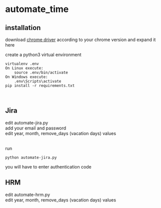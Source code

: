 # automate_time

## installation
download [chrome driver](https://chromedriver.chromium.org/downloads) according to your chrome version and expand it here <br>

create a python3 virtual environment <br>
``` 
virtualenv .env
On Linux execute:
    source .env/bin/activate
On Windows execute:
    .env\Scripts\activate
pip install -r requirements.txt
```
<br>


## Jira

edit automate-jira.py <br>
add your email and password <br>
edit year, month, remove_days (vacation days) values <br><br>

run
``` 
python automate-jira.py
```
you will have to enter authentication code<br>

## HRM

edit automate-hrm.py <br>
edit year, month, remove_days (vacation days) values <br><br>